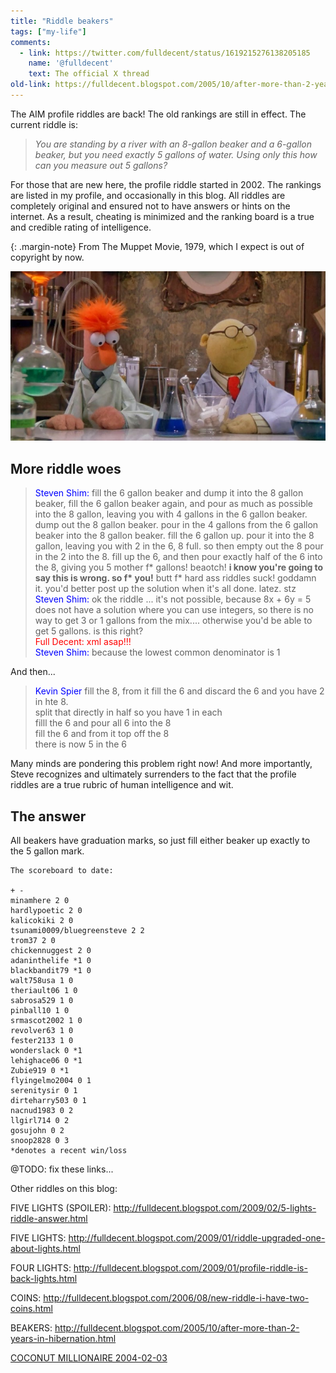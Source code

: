 ```yaml
---
title: "Riddle beakers"
tags: ["my-life"]
comments:
  - link: https://twitter.com/fulldecent/status/1619215276138205185
    name: '@fulldecent'
    text: The official X thread
old-link: https://fulldecent.blogspot.com/2005/10/after-more-than-2-years-in-hibernation.html
---
```


The AIM profile riddles are back! The old rankings are still in effect. The current riddle is:<br />

<blockquote style="font-style: italic;">
You are standing by a river with an 8-gallon beaker and a 6-gallon beaker, but you need exactly 5 gallons of water. Using only this how can you measure out 5 gallons?</blockquote>

For those that are new here, the profile riddle started in 2002. The rankings are listed in my profile, and occasionally in this blog. All riddles are completely original and ensured not to have answers or hints on the internet. As a result, cheating is minimized and the ranking board is a true and credible rating of intelligence.

{: .margin-note}
From The Muppet Movie, 1979, which I expect is out of copyright by now.

![Muppets and beakers](/assets/images/2005-10-18-riddle-beakers.jpg)

## More riddle woes

> <span style="color:blue">Steven Shim:</span> fill the 6 gallon beaker and dump it into the 8 gallon beaker, fill the 6 gallon beaker again, and pour as much as possible into the 8 gallon, leaving you with 4 gallons in the 6 gallon beaker. dump out the 8 gallon beaker. pour in the 4 gallons from the 6 gallon beaker into the 8 gallon beaker. fill the 6 gallon up. pour it into the 8 gallon, leaving you with 2 in the 6, 8 full. so then empty out the 8 pour in the 2 into the 8. fill up the 6, and then pour exactly half of the 6 into the 8, giving you 5 mother f* gallons! beaotch! **i know you're going to say this is wrong. so f\* you!** butt f\* hard ass riddles suck! goddamn it. you'd better post up the solution when it's all done. latez. stz<br />
> <span style="color:blue">Steven Shim:</span> ok the riddle ... it's not possible, because 8x + 6y = 5 does not have a solution where you can use integers, so there is no way to get 3 or 1 gallons from the mix.... otherwise you'd be able to get 5 gallons. is this right?<br />
> <span style="color:red">Full Decent: xml asap!!!</span><br />
> <span style="color:blue">Steven Shim:</span> because the lowest common denominator is 1

And then...

> <span style="color:blue">Kevin Spier</span> fill the 8, from it fill the 6 and discard the 6 and you have 2 in hte 8.<br />
split that directly in half so you have 1 in each<br />
filll the 6 and pour all 6 into the 8<br />
fill the 6 and from it top off the 8<br />
there is now 5 in the 6<br />

Many minds are pondering this problem right now! And more importantly, Steve recognizes and ultimately surrenders to the fact that the profile riddles are a true rubric of human intelligence and wit.

## The answer
All beakers have graduation marks, so just fill either beaker up exactly to the 5 gallon mark.

```
The scoreboard to date:

+ -
minamhere 2 0
hardlypoetic 2 0
kalicokiki 2 0
tsunami0009/bluegreensteve 2 2
trom37 2 0
chickennuggest 2 0
adaninthelife *1 0
blackbandit79 *1 0
walt758usa 1 0
theriault06 1 0
sabrosa529 1 0
pinball10 1 0
srmascot2002 1 0
revolver63 1 0
fester2133 1 0
wonderslack 0 *1
lehighace06 0 *1
Zubie919 0 *1
flyingelmo2004 0 1
serenitysir 0 1
dirteharry503 0 1
nacnud1983 0 2
llgirl714 0 2
gosujohn 0 2
snoop2828 0 3
*denotes a recent win/loss
```

@TODO: fix these links...

Other riddles on this blog:

FIVE LIGHTS (SPOILER): <a href="http://fulldecent.blogspot.com/2009/02/5-lights-riddle-answer.html">http://fulldecent.blogspot.com/2009/02/5-lights-riddle-answer.html</a>

FIVE LIGHTS:&nbsp;<a href="http://fulldecent.blogspot.com/2009/01/riddle-upgraded-one-about-lights.html">http://fulldecent.blogspot.com/2009/01/riddle-upgraded-one-about-lights.html</a>

FOUR LIGHTS:&nbsp;<a href="http://fulldecent.blogspot.com/2009/01/profile-riddle-is-back-lights.html">http://fulldecent.blogspot.com/2009/01/profile-riddle-is-back-lights.html</a>

COINS:&nbsp;<a href="http://fulldecent.blogspot.com/2006/08/new-riddle-i-have-two-coins.html">http://fulldecent.blogspot.com/2006/08/new-riddle-i-have-two-coins.html</a>

BEAKERS:&nbsp;<a href="http://fulldecent.blogspot.com/2005/10/after-more-than-2-years-in-hibernation.html">http://fulldecent.blogspot.com/2005/10/after-more-than-2-years-in-hibernation.html</a>

[COCONUT MILLIONAIRE 2004-02-03](/2004/02/03/Riddle-answers-to-the-coconut-millionaire-question)